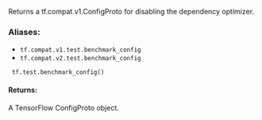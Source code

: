 
Returns a tf.compat.v1.ConfigProto for disabling the dependency optimizer.
### Aliases:
- `tf.compat.v1.test.benchmark_config`
- `tf.compat.v2.test.benchmark_config`

```
 tf.test.benchmark_config()
```
#### Returns:

A TensorFlow ConfigProto object.
